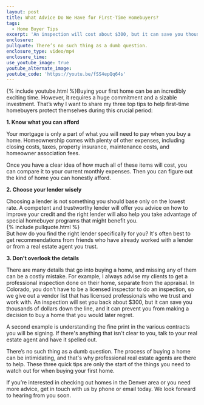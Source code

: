 ```yaml
---
layout: post
title: What Advice Do We Have for First-Time Homebuyers?
tags:
  - Home Buyer Tips
excerpt: 'An inspection will cost about $300, but it can save you thousands.'
enclosure:
pullquote: There’s no such thing as a dumb question.
enclosure_type: video/mp4
enclosure_time:
use_youtube_image: true
youtube_alternate_image:
youtube_code: 'https://youtu.be/fSS4epQq64s'
---
```



{% include youtube.html %}Buying your first home can be an incredibly exciting time. However, it requires a huge commitment and a sizable investment. That’s why I want to share my three top tips to help first-time homebuyers protect themselves during this crucial period:

**1. Know what you can afford**

Your mortgage is only a part of what you will need to pay when you buy a home. Homeownership comes with plenty of other expenses, including closing costs, taxes, property insurance, maintenance costs, and homeowner association fees.

Once you have a clear idea of how much all of these items will cost, you can compare it to your current monthly expenses. Then you can figure out the kind of home you can honestly afford.

**2. Choose your lender wisely**

Choosing a lender is not something you should base only on the lowest rate. A competent and trustworthy lender will offer you advice on how to improve your credit and the right lender will also help you take advantage of special homebuyer programs that might benefit you.
<br>{% include pullquote.html %}
<br>But how do you find the right lender specifically for you? It's often best to get recommendations from friends who have already worked with a lender or from a real estate agent you trust.

**3. Don't overlook the details**

There are many details that go into buying a home, and missing any of them can be a costly mistake. For example, I always advise my clients to get a professional inspection done on their home, separate from the appraisal. In Colorado, you don’t have to be a licensed inspector to do an inspection, so we give out a vendor list that has licensed professionals who we trust and work with. An inspection will set you back about $300, but it can save you thousands of dollars down the line, and it can prevent you from making a decision to buy a home that you would later regret.

A second example is understanding the fine print in the various contracts you will be signing. If there's anything that isn't clear to you, talk to your real estate agent and have it spelled out.

There’s no such thing as a dumb question. The process of buying a home can be intimidating, and that's why professional real estate agents are there to help. These three quick tips are only the start of the things you need to watch out for when buying your first home.

If you’re interested in checking out homes in the Denver area or you need more advice, get in touch with us by phone or email today. We look forward to hearing from you soon.
